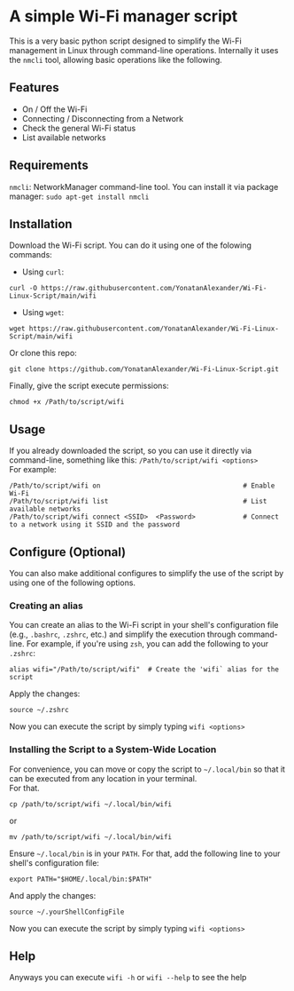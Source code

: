 # A simple Wi-Fi manager script

This is a very basic python script designed to simplify the Wi-Fi management in Linux through command-line operations. 
Internally it uses the `nmcli` tool, allowing basic operations like the following.

## Features

- On / Off the Wi-Fi
- Connecting / Disconnecting from a Network
- Check the general Wi-Fi status
- List available networks

## Requirements

`nmcli`: NetworkManager command-line tool. You can install it via package manager: `sudo apt-get install nmcli`

## Installation

Download the Wi-Fi script. You can do it using one of the folowing commands:
- Using `curl`:
```
curl -O https://raw.githubusercontent.com/YonatanAlexander/Wi-Fi-Linux-Script/main/wifi
```

- Using `wget`:
```
wget https://raw.githubusercontent.com/YonatanAlexander/Wi-Fi-Linux-Script/main/wifi
```
Or clone this repo:
```
git clone https://github.com/YonatanAlexander/Wi-Fi-Linux-Script.git
```

Finally, give the script execute permissions:
```
chmod +x /Path/to/script/wifi
```

## Usage

If you already downloaded the script, so you can use it directly via command-line, something like this: `/Path/to/script/wifi <options>` <br/>
For example:
```
/Path/to/script/wifi on                                    # Enable Wi-Fi
/Path/to/script/wifi list                                  # List available networks
/Path/to/script/wifi connect <SSID>  <Password>            # Connect to a network using it SSID and the password
```

## Configure (Optional)

You can also make additional configures to simplify the use of the script by using one of the following options.

### Creating an alias

You can create an alias to the Wi-Fi script in your shell's configuration file (e.g., `.bashrc`, `.zshrc`, etc.) and simplify the execution through command-line.
For example, if you're using `zsh`, you can add the following to your `.zshrc`: 
```
alias wifi="/Path/to/script/wifi"  # Create the 'wifi` alias for the script
```
Apply the changes:
```
source ~/.zshrc
```
Now you can execute the script by simply typing `wifi <options>`

### Installing the Script to a System-Wide Location

For convenience, you can move or copy the script to `~/.local/bin` so that it can be executed from any location in your terminal. <br/>
For that.
```
cp /path/to/script/wifi ~/.local/bin/wifi
```
or
```
mv /path/to/script/wifi ~/.local/bin/wifi
```

Ensure `~/.local/bin` is in your `PATH`. For that, add the following line to your shell's configuration file: 
```
export PATH="$HOME/.local/bin:$PATH"
```
And apply the changes:

```
source ~/.yourShellConfigFile
```

Now you can execute the script by simply typing `wifi <options>`

## Help

Anyways you can execute `wifi -h` or `wifi --help` to see the help
